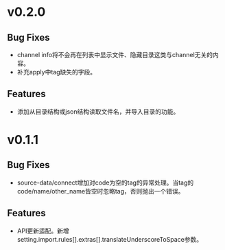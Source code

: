 # v0.2.0
## Bug Fixes
* channel info将不会再在列表中显示文件、隐藏目录这类与channel无关的内容。
* 补充apply中tag缺失的字段。
## Features
* 添加从目录结构或json结构读取文件名，并导入目录的功能。

# v0.1.1
## Bug Fixes
* source-data/connect增加对code为空的tag的异常处理。当tag的code/name/other_name皆空时忽略tag，否则抛出一个错误。
## Features
* API更新适配。新增setting.import.rules[].extras[].translateUnderscoreToSpace参数。
